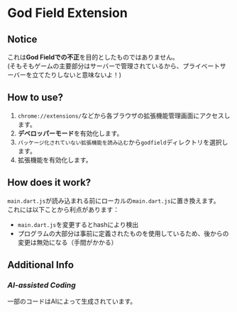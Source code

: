 # God Field Extension

## Notice
これは**God Fieldでの不正**を目的としたものではありません。  
(そもそもゲームの主要部分はサーバーで管理されているから、プライベートサーバーを立てたりしないと意味ないよ！)

## How to use?
1. `chrome://extensions/`などから各ブラウザの拡張機能管理画面にアクセスします。
2. **デベロッパーモード**を有効化します。
3. `パッケージ化されていない拡張機能を読み込む`から`godfield`ディレクトリを選択します。
4. 拡張機能を有効化します。

## How does it work?
`main.dart.js`が読み込まれる前にローカルの`main.dart.js`に置き換えます。  
これには以下ことから利点があります：
- `main.dart.js`を変更するとhashにより検出
- プログラムの大部分は事前に定義されたものを使用しているため、後からの変更は無効になる（手間がかかる）

## Additional Info
### *AI-assisted Coding*  
一部のコードはAIによって生成されています。
